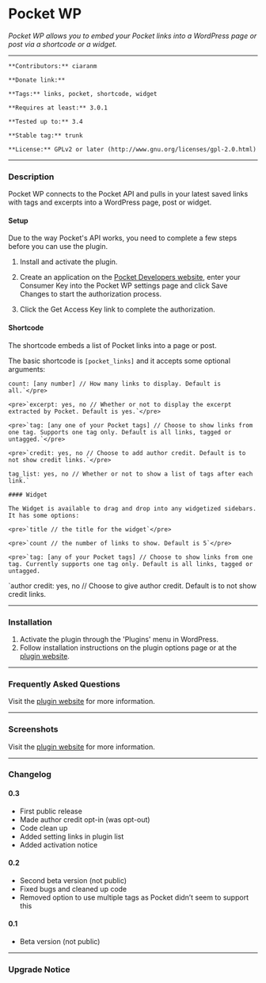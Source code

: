 # Pocket WP

_Pocket WP allows you to embed your Pocket links into a WordPress page or post via a shortcode or a widget._

* * *

    **Contributors:** ciaranm

    **Donate link:** 

    **Tags:** links, pocket, shortcode, widget

    **Requires at least:** 3.0.1

    **Tested up to:** 3.4

    **Stable tag:** trunk

    **License:** GPLv2 or later (http://www.gnu.org/licenses/gpl-2.0.html)  

* * *

### Description

Pocket WP connects to the Pocket API and pulls in your latest saved links with tags and excerpts into a WordPress page, post or widget.

#### Setup

Due to the way Pocket's API works, you need to complete a few steps before you can use the plugin.

1.  Install and activate the plugin.

2.  Create an application on the [Pocket Developers website](http://getpocket.com/developer/apps/new), enter your Consumer Key into the Pocket WP settings page and click Save Changes to start the authorization process.

3.  Click the Get Access Key link to complete the authorization.

#### Shortcode

The shortcode embeds a list of Pocket links into a page or post.

The basic shortcode is `[pocket_links]` and it accepts some optional arguments:

    count: [any number] // How many links to display. Default is all.`</pre>

    <pre>`excerpt: yes, no // Whether or not to display the excerpt extracted by Pocket. Default is yes.`</pre>

    <pre>`tag: [any one of your Pocket tags] // Choose to show links from one tag. Supports one tag only. Default is all links, tagged or untagged.`</pre>

    <pre>`credit: yes, no // Choose to add author credit. Default is to not show credit links.`</pre>

    tag_list: yes, no // Whether or not to show a list of tags after each link.`

    #### Widget

    The Widget is available to drag and drop into any widgetized sidebars. It has some options:

    <pre>`title // the title for the widget`</pre>

    <pre>`count // the number of links to show. Default is 5`</pre>

    <pre>`tag: [any of your Pocket tags] // Choose to show links from one tag. Currently supports one tag only. Default is all links, tagged or untagged.

`author credit: yes, no // Choose to give author credit. Default is to not show credit links.

* * *

### Installation

1.  Activate the plugin through the 'Plugins' menu in WordPress.
2.  Follow installation instructions on the plugin options page or at the [plugin website](http://ciaranmahoney.me/code/pocket-wp/?utm_campaign=pocket-wp&amp;utm_source=pwp-readme&amp;utm_medium=wp-plugins). 

* * *

### Frequently Asked Questions

Visit the [plugin website](http://ciaranmahoney.me/code/pocket-wp/?utm_campaign=pocket-wp&amp;utm_source=pwp-readme&amp;utm_medium=wp-plugins) for more information.

* * *

### Screenshots

Visit the [plugin website](http://ciaranmahoney.me/code/pocket-wp/?utm_campaign=pocket-wp&amp;utm_source=pwp-readme&amp;utm_medium=wp-plugins) for more information.

* * *

### Changelog

#### 0.3

*   First public release
*   Made author credit opt-in (was opt-out)
*   Code clean up
*   Added setting links in plugin list
*   Added activation notice

#### 0.2

*   Second beta version (not public)
*   Fixed bugs and cleaned up code
*   Removed option to use multiple tags as Pocket didn’t seem to support this

#### 0.1

*   Beta version (not public)   

* * *

### Upgrade Notice